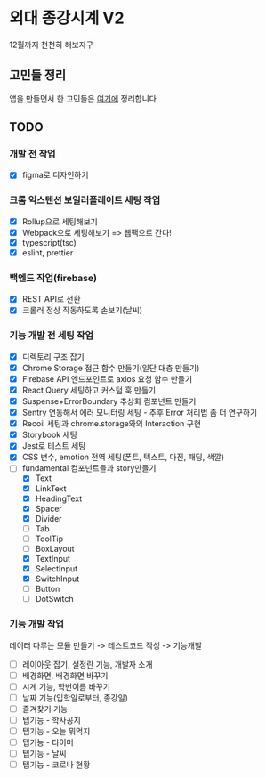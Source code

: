 # 외대 종강시계 V2

12월까지 천천히 해보자구

## 고민들 정리

앱을 만들면서 한 고민들은 [여기에](./README_decisions.md) 정리합니다.

## TODO

### 개발 전 작업

- [x] figma로 디자인하기

### 크롬 익스텐션 보일러플레이트 세팅 작업

- [x] Rollup으로 세팅해보기
- [x] Webpack으로 세팅해보기 => 웹팩으로 간다!
- [x] typescript(tsc)
- [x] eslint, prettier

### 백엔드 작업(firebase)

- [x] REST API로 전환
- [x] 크롤러 정상 작동하도록 손보기(날씨)

### 기능 개발 전 세팅 작업

- [x] 디렉토리 구조 잡기
- [x] Chrome Storage 접근 함수 만들기(일단 대충 만들기)
- [x] Firebase API 엔드포인트로 axios 요청 함수 만들기
- [x] React Query 세팅하고 커스텀 훅 만들기
- [x] Suspense+ErrorBoundary 추상화 컴포넌트 만들기
- [x] Sentry 연동해서 에러 모니터링 세팅 - 추후 Error 처리법 좀 더 연구하기
- [x] Recoil 세팅과 chrome.storage와의 Interaction 구현
- [x] Storybook 세팅
- [x] Jest로 테스트 세팅
- [x] CSS 변수, emotion 전역 세팅(폰트, 텍스트, 마진, 패딩, 색깔)
- [ ] fundamental 컴포넌트들과 story만들기
  - [x] Text
  - [x] LinkText
  - [x] HeadingText
  - [x] Spacer
  - [x] Divider
  - [ ] Tab
  - [ ] ToolTip
  - [ ] BoxLayout
  - [x] TextInput
  - [x] SelectInput
  - [x] SwitchInput
  - [ ] Button
  - [ ] DotSwitch

### 기능 개발 작업

데이터 다루는 모듈 만들기 -> 테스트코드 작성 -> 기능개발

- [ ] 레이아웃 잡기, 설정란 기능, 개발자 소개
- [ ] 배경화면, 배경화면 바꾸기
- [ ] 시계 기능, 학번이름 바꾸기
- [ ] 날짜 기능(입학일로부터, 종강일)
- [ ] 즐겨찾기 기능
- [ ] 탭기능 - 학사공지
- [ ] 탭기능 - 오늘 뭐먹지
- [ ] 탭기능 - 타이머
- [ ] 탭기능 - 날씨
- [ ] 탭기능 - 코로나 현황
